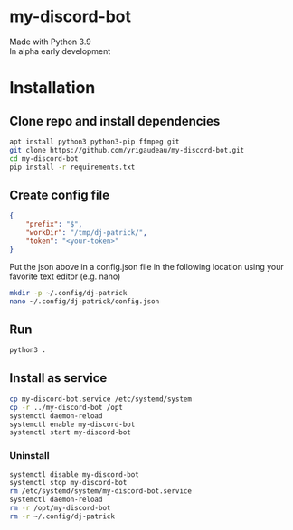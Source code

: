 # my-discord-bot

Made with Python 3.9  
In alpha early development

# Installation

## Clone repo and install dependencies
```bash
apt install python3 python3-pip ffmpeg git
git clone https://github.com/yrigaudeau/my-discord-bot.git
cd my-discord-bot
pip install -r requirements.txt
```

## Create config file
```json
{
    "prefix": "$",
    "workDir": "/tmp/dj-patrick/",
    "token": "<your-token>"
}
```
Put the json above in a config.json file in the following location using your favorite text editor (e.g. nano)
```bash
mkdir -p ~/.config/dj-patrick
nano ~/.config/dj-patrick/config.json
```

## Run
```bash
python3 .
```

## Install as service
```bash
cp my-discord-bot.service /etc/systemd/system
cp -r ../my-discord-bot /opt
systemctl daemon-reload
systemctl enable my-discord-bot
systemctl start my-discord-bot
```

### Uninstall

```bash
systemctl disable my-discord-bot
systemctl stop my-discord-bot
rm /etc/systemd/system/my-discord-bot.service
systemctl daemon-reload
rm -r /opt/my-discord-bot
rm -r ~/.config/dj-patrick
```